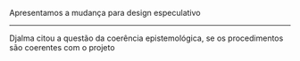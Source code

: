 Apresentamos a mudança para design especulativo

----

Djalma citou a questão da coerência epistemológica, se os procedimentos são coerentes com o projeto